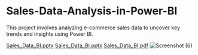 # Sales-Data-Analysis-in-Power-BI
This project involves analyzing e-commerce sales data to uncover key trends and insights using Power BI.


[Sales_Data_BI.pptx](https://github.com/user-attachments/files/16202818/Sales_Data_BI.pptx)
[Sales_Data_BI.pptx](https://github.com/user-attachments/files/16202819/Sales_Data_BI.pptx)
[Sales_Data_BI.pdf](https://github.com/user-attachments/files/16202823/Sales_Data_BI.pdf)
![Screenshot (6)](https://github.com/user-attachments/assets/88f46d38-a44f-4716-ba71-eb9bce77142a)
